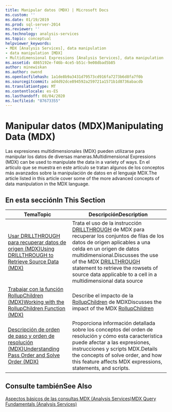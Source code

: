 ```yaml
---
title: Manipular datos (MDX) | Microsoft Docs
ms.custom: ''
ms.date: 01/19/2019
ms.prod: sql-server-2014
ms.reviewer: ''
ms.technology: analysis-services
ms.topic: conceptual
helpviewer_keywords:
- MDX [Analysis Services], data manipulation
- data manipulation [MDX]
- Multidimensional Expressions [Analysis Services], data manipulation
ms.assetid: 4865192e-f46b-4ce5-b51c-9e08dbad5b85
author: minewiskan
ms.author: owend
ms.openlocfilehash: 1a1de8b9a3431d79573cd916fa7273b6d8fa7f0b
ms.sourcegitcommit: ad4d92dce894592a259721a1571b1d8736abacdb
ms.translationtype: MT
ms.contentlocale: es-ES
ms.lasthandoff: 08/04/2020
ms.locfileid: "87673355"
---
```

# <a name="manipulating-data-mdx"></a><span data-ttu-id="edca2-102">Manipular datos (MDX)</span><span class="sxs-lookup"><span data-stu-id="edca2-102">Manipulating Data (MDX)</span></span>

<span data-ttu-id="edca2-103">Las expresiones multidimensionales (MDX) pueden utilizarse para manipular los datos de diversas maneras.</span><span class="sxs-lookup"><span data-stu-id="edca2-103">Multidimensional Expressions (MDX) can be used to manipulate the data in a variety of ways.</span></span> <span data-ttu-id="edca2-104">En el artículo que se muestra en este artículo se tratan algunos de los conceptos más avanzados sobre la manipulación de datos en el lenguaje MDX.</span><span class="sxs-lookup"><span data-stu-id="edca2-104">The article listed in this article cover some of the more advanced concepts of data manipulation in the MDX language.</span></span>

## <a name="in-this-section"></a><span data-ttu-id="edca2-105">En esta sección</span><span class="sxs-lookup"><span data-stu-id="edca2-105">In This Section</span></span>

|<span data-ttu-id="edca2-106">Tema</span><span class="sxs-lookup"><span data-stu-id="edca2-106">Topic</span></span>|<span data-ttu-id="edca2-107">Descripción</span><span class="sxs-lookup"><span data-stu-id="edca2-107">Description</span></span>|  
|-----------|-----------------|  
|[<span data-ttu-id="edca2-108">Usar DRILLTHROUGH para recuperar datos de origen &#40;MDX&#41;</span><span class="sxs-lookup"><span data-stu-id="edca2-108">Using DRILLTHROUGH to Retrieve Source Data &#40;MDX&#41;</span></span>](mdx-data-manipulation-retrieve-source-data-using-drillthrough.md)|<span data-ttu-id="edca2-109">Trata el uso de la instrucción [DRILLTHROUGH](/sql/mdx/mdx-data-manipulation-drillthrough) de MDX para recuperar los conjuntos de filas de los datos de origen aplicables a una celda en un origen de datos multidimensional.</span><span class="sxs-lookup"><span data-stu-id="edca2-109">Discusses the use of the MDX [DRILLTHROUGH](/sql/mdx/mdx-data-manipulation-drillthrough) statement to retrieve the rowsets of source data applicable to a cell in a multidimensional data source</span></span>|  
|[<span data-ttu-id="edca2-110">Trabajar con la función RollupChildren &#40;MDX&#41;</span><span class="sxs-lookup"><span data-stu-id="edca2-110">Working with the RollupChildren Function &#40;MDX&#41;</span></span>](mdx-data-manipulation-rollupchildren-function.md)|<span data-ttu-id="edca2-111">Describe el impacto de la [RollupChildren](/sql/mdx/rollupchildren-mdx) de MDX</span><span class="sxs-lookup"><span data-stu-id="edca2-111">Discusses the impact of the MDX [RollupChildren](/sql/mdx/rollupchildren-mdx)</span></span>
|[<span data-ttu-id="edca2-112">Descripción de orden de paso y orden de resolución &#40;MDX&#41;</span><span class="sxs-lookup"><span data-stu-id="edca2-112">Understanding Pass Order and Solve Order &#40;MDX&#41;</span></span>](mdx-data-manipulation-understanding-pass-order-and-solve-order.md)|<span data-ttu-id="edca2-113">Proporciona información detallada sobre los conceptos del orden de resolución y cómo esta característica puede afectar a las expresiones, instrucciones y scripts MDX.</span><span class="sxs-lookup"><span data-stu-id="edca2-113">Details the concepts of solve order, and how this feature affects MDX expressions, statements, and scripts.</span></span>|  

<!-- ??

|[Script for Search and Replace] function on the analysis of multidimensional data.|

GeneMi is removing this commented row because it is unclear what article its link meant to link to.
Also, I had to add its leading '|' character, for consistency to aid bulk automated updated to our markdown source code.

GeneMi , 2019/01/19
-->

## <a name="see-also"></a><span data-ttu-id="edca2-114">Consulte también</span><span class="sxs-lookup"><span data-stu-id="edca2-114">See Also</span></span>

[<span data-ttu-id="edca2-115">Aspectos básicos de las consultas MDX (Analysis Services)</span><span class="sxs-lookup"><span data-stu-id="edca2-115">MDX Query Fundamentals (Analysis Services)</span></span>](mdx-query-fundamentals-analysis-services.md)

